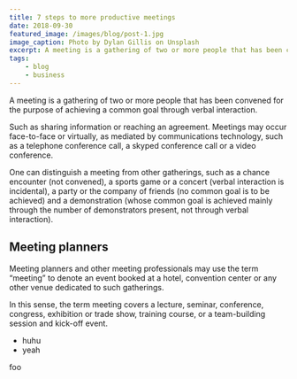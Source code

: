 ```yaml
---
title: 7 steps to more productive meetings
date: 2018-09-30
featured_image: /images/blog/post-1.jpg
image_caption: Photo by Dylan Gillis on Unsplash
excerpt: A meeting is a gathering of two or more people that has been convened for the purpose of achieving a common goal through verbal interaction.
tags:
    - blog
    - business
---
```


A meeting is a gathering of two or more people that has been convened for the purpose of achieving a common goal through verbal interaction.

Such as sharing information or reaching an agreement. Meetings may occur face-to-face or virtually, as mediated by communications technology, such as a telephone conference call, a skyped conference call or a video conference.

One can distinguish a meeting from other gatherings, such as a chance encounter (not convened), a sports game or a concert (verbal interaction is incidental), a party or the company of friends (no common goal is to be achieved) and a demonstration (whose common goal is achieved mainly through the number of demonstrators present, not through verbal interaction).

## Meeting planners

Meeting planners and other meeting professionals may use the term “meeting” to denote an event booked at a hotel, convention center or any other venue dedicated to such gatherings.

In this sense, the term meeting covers a lecture, seminar, conference, congress, exhibition or trade show, training course, or a team-building session and kick-off event.

- huhu
- yeah

foo